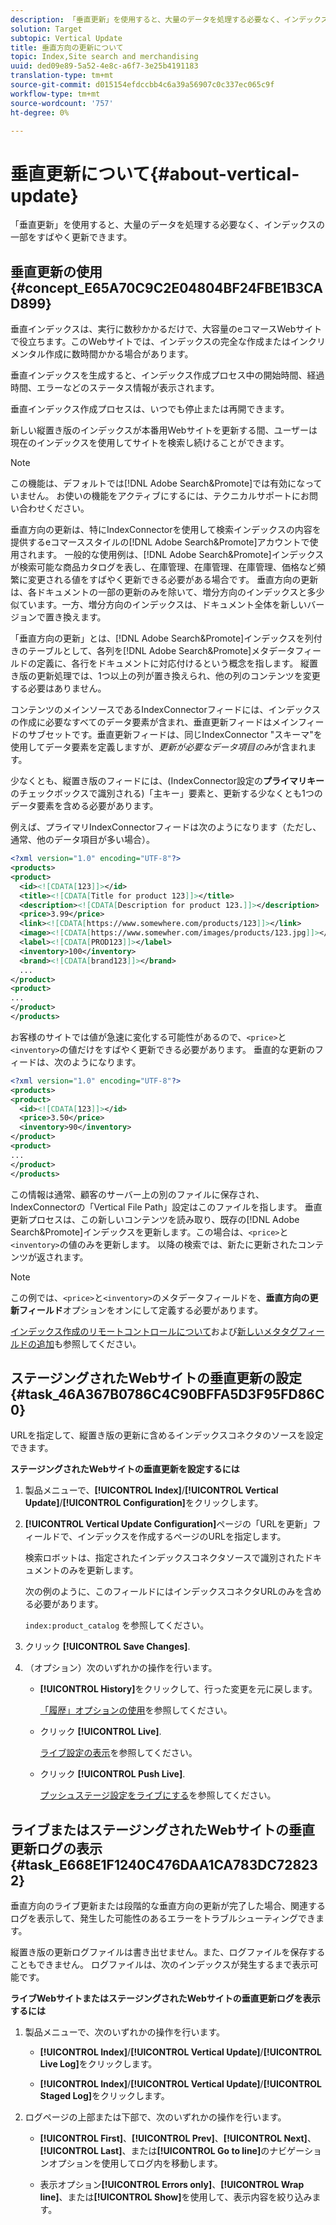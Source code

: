 ```yaml
---
description: 「垂直更新」を使用すると、大量のデータを処理する必要なく、インデックスの一部をすばやく更新できます。
solution: Target
subtopic: Vertical Update
title: 垂直方向の更新について
topic: Index,Site search and merchandising
uuid: ded09e89-5a52-4e8c-a6f7-3e25b4191183
translation-type: tm+mt
source-git-commit: d015154efdccbb4c6a39a56907c0c337ec065c9f
workflow-type: tm+mt
source-wordcount: '757'
ht-degree: 0%

---
```



# 垂直更新について{#about-vertical-update}

「垂直更新」を使用すると、大量のデータを処理する必要なく、インデックスの一部をすばやく更新できます。

## 垂直更新の使用{#concept_E65A70C9C2E04804BF24FBE1B3CAD899}

垂直インデックスは、実行に数秒かかるだけで、大容量のeコマースWebサイトで役立ちます。このWebサイトでは、インデックスの完全な作成またはインクリメンタル作成に数時間かかる場合があります。

垂直インデックスを生成すると、インデックス作成プロセス中の開始時間、経過時間、エラーなどのステータス情報が表示されます。

垂直インデックス作成プロセスは、いつでも停止または再開できます。

新しい縦置き版のインデックスが本番用Webサイトを更新する間、ユーザーは現在のインデックスを使用してサイトを検索し続けることができます。

>[!NOTE]
>
>この機能は、デフォルトでは[!DNL Adobe Search&Promote]では有効になっていません。 お使いの機能をアクティブにするには、テクニカルサポートにお問い合わせください。

垂直方向の更新は、特にIndexConnectorを使用して検索インデックスの内容を提供するeコマーススタイルの[!DNL Adobe Search&Promote]アカウントで使用されます。 一般的な使用例は、[!DNL Adobe Search&Promote]インデックスが検索可能な商品カタログを表し、在庫管理、在庫管理、在庫管理、価格など頻繁に変更される値をすばやく更新できる必要がある場合です。 垂直方向の更新は、各ドキュメントの一部の更新のみを除いて、増分方向のインデックスと多少似ています。一方、増分方向のインデックスは、ドキュメント全体を新しいバージョンで置き換えます。

「垂直方向の更新」とは、[!DNL Adobe Search&Promote]インデックスを列付きのテーブルとして、各列を[!DNL Adobe Search&Promote]メタデータフィールドの定義に、各行をドキュメントに対応付けるという概念を指します。 縦置き版の更新処理では、1つ以上の列が置き換えられ、他の列のコンテンツを変更する必要はありません。

コンテンツのメインソースであるIndexConnectorフィードには、インデックスの作成に必要なすべてのデータ要素が含まれ、垂直更新フィードはメインフィードのサブセットです。垂直更新フィードは、同じIndexConnector &quot;スキーマ&quot;を使用してデータ要素を定義しますが、*更新が必要なデータ項目のみ*&#x200B;が含まれます。

少なくとも、縦置き版のフィードには、(IndexConnector設定の&#x200B;**プライマリキー**&#x200B;のチェックボックスで識別される)「主キー」要素と、更新する少なくとも1つのデータ要素を含める必要があります。

例えば、プライマリIndexConnectorフィードは次のようになります（ただし、通常、他のデータ項目が多い場合）。

```xml
<?xml version="1.0" encoding="UTF-8"?>
<products>
<product>
  <id><![CDATA[123]]></id>
  <title><![CDATA[Title for product 123]]></title>
  <description><![CDATA[Description for product 123.]]></description>
  <price>3.99</price>
  <link><![CDATA[https://www.somewhere.com/products/123]]></link>
  <image><![CDATA[https://www.somewher.com/images/products/123.jpg]]></image>
  <label><![CDATA[PROD123]]></label>
  <inventory>100</inventory>
  <brand><![CDATA[brand123]]></brand>
  ...
</product>
<product>
...
</product>
</products>
```

お客様のサイトでは値が急速に変化する可能性があるので、`<price>`と`<inventory>`の値だけをすばやく更新できる必要があります。 垂直的な更新のフィードは、次のようになります。

```xml
<?xml version="1.0" encoding="UTF-8"?>
<products>
<product>
  <id><![CDATA[123]]></id>
  <price>3.50</price>
  <inventory>90</inventory>
</product>
<product>
...
</product>
</products>
```

この情報は通常、顧客のサーバー上の別のファイルに保存され、IndexConnectorの「Vertical File Path」設定はこのファイルを指します。 垂直更新プロセスは、この新しいコンテンツを読み取り、既存の[!DNL Adobe Search&Promote]インデックスを更新します。この場合は、`<price>`と`<inventory>`の値のみを更新します。 以降の検索では、新たに更新されたコンテンツが返されます。

>[!NOTE]
この例では、`<price>`と`<inventory>`のメタデータフィールドを、**垂直方向の更新フィールド**&#x200B;オプションをオンにして定義する必要があります。

[インデックス作成のリモートコントロールについて](../c-about-index-menu/c-about-remote-control-for-indexing.md#concept_C79B322190E84106A434E5C6D4A4118F)および[新しいメタタグフィールドの追加](../c-about-settings-menu/c-about-metadata-menu.md#task_6DF188C0FC7F4831A4444CA9AFA615E5)も参照してください。

## ステージングされたWebサイトの垂直更新の設定{#task_46A367B0786C4C90BFFA5D3F95FD86C0}

URLを指定して、縦置き版の更新に含めるインデックスコネクタのソースを設定できます。

**ステージングされたWebサイトの垂直更新を設定するには**

1. 製品メニューで、**[!UICONTROL Index]**/**[!UICONTROL Vertical Update]**/**[!UICONTROL Configuration]**&#x200B;をクリックします。
1. **[!UICONTROL Vertical Update Configuration]**&#x200B;ページの「URLを更新」フィールドで、インデックスを作成するページのURLを指定します。

   検索ロボットは、指定されたインデックスコネクタソースで識別されたドキュメントのみを更新します。

   次の例のように、このフィールドにはインデックスコネクタURLのみを含める必要があります。

   `index:product_catalog` を参照してください。
1. クリック **[!UICONTROL Save Changes]**.
1. （オプション）次のいずれかの操作を行います。

   * **[!UICONTROL History]**&#x200B;をクリックして、行った変更を元に戻します。

      [「履歴」オプションの使用](../t-using-the-history-option.md#task_70DD3F87A67242BBBD2CB27156F43002)を参照してください。

   * クリック **[!UICONTROL Live]**.

      [ライブ設定の表示](../c-about-staging.md#task_401A0EBDB5DB4D4CA933CBA7BECDC10F)を参照してください。

   * クリック **[!UICONTROL Push Live]**.

      [プッシュステージ設定をライブにする](../c-about-staging.md#task_44306783B4C0408AAA58B471DAF2D9A4)を参照してください。

## ライブまたはステージングされたWebサイトの垂直更新ログの表示{#task_E668E1F1240C476DAA1CA783DC728232}

垂直方向のライブ更新または段階的な垂直方向の更新が完了した場合、関連するログを表示して、発生した可能性のあるエラーをトラブルシューティングできます。

縦置き版の更新ログファイルは書き出せません。また、ログファイルを保存することもできません。 ログファイルは、次のインデックスが発生するまで表示可能です。

**ライブWebサイトまたはステージングされたWebサイトの垂直更新ログを表示するには**

1. 製品メニューで、次のいずれかの操作を行います。

   * **[!UICONTROL Index]**/**[!UICONTROL Vertical Update]**/**[!UICONTROL Live Log]**&#x200B;をクリックします。

   * **[!UICONTROL Index]**/**[!UICONTROL Vertical Update]**/**[!UICONTROL Staged Log]**&#x200B;をクリックします。

1. ログページの上部または下部で、次のいずれかの操作を行います。

   * **[!UICONTROL First]**、**[!UICONTROL Prev]**、**[!UICONTROL Next]**、**[!UICONTROL Last]**、または&#x200B;**[!UICONTROL Go to line]**&#x200B;のナビゲーションオプションを使用してログ内を移動します。

   * 表示オプション&#x200B;**[!UICONTROL Errors only]**、**[!UICONTROL Wrap line]**、または&#x200B;**[!UICONTROL Show]**&#x200B;を使用して、表示内容を絞り込みます。

